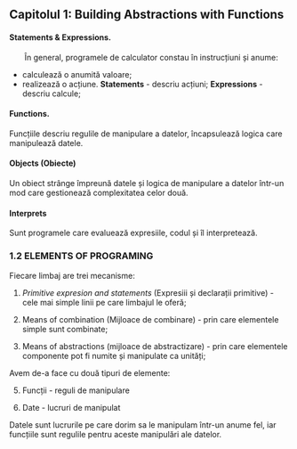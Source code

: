 ## Capitolul 1: Building Abstractions with Functions

#### **Statements & Expressions.**
&nbsp;&nbsp;&nbsp;&nbsp;&nbsp;&nbsp; În general, programele de calculator constau în instrucțiuni și anume:
* calculează o anumită valoare;
* realizează o acțiune.
**Statements** - descriu acțiuni;
**Expressions** - descriu calcule;
#### Functions.
Funcțiile descriu regulile de manipulare a datelor, încapsulează logica care manipulează datele.
#### Objects (Obiecte)
Un obiect strânge împreună datele și logica de manipulare a datelor într-un mod care gestionează complexitatea celor două.
#### Interprets
Sunt programele care evaluează expresiile, codul și îl interpretează.

### 1.2 ELEMENTS OF PROGRAMING
Fiecare limbaj are trei mecanisme:

1.  *Primitive expresion and statements* (Expresiii și declarații primitive) - cele mai simple linii pe care limbajul le oferă;
    
2.  Means of combination (Mijloace de combinare) - prin care elementele simple sunt combinate;
    
3.  Means of abstractions (mijloace de abstractizare) - prin care elementele componente pot fi numite și manipulate ca unități;

Avem de-a face cu două tipuri de elemente:

5.  Funcții - reguli de manipulare
    
6.  Date - lucruri de manipulat
    

Datele sunt lucrurile pe care dorim sa le manipulam într-un anume fel, iar funcțiile sunt regulile pentru aceste manipulări ale datelor.
<!--stackedit_data:
eyJoaXN0b3J5IjpbLTExODUyNjM5MDAsMTUyNTk2ODQ2MywtMj
A4ODc0NjYxMl19
-->